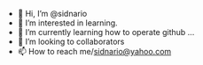 - 👋 Hi, I’m @sidnario
- 👀 I’m interested in learning.
- 🌱 I’m currently learning how to operate github ...
- 💞️ I’m looking to collaborators
- 📫 How to reach me/sidnario@yahoo.com

<!---
sidnario/sidnario is a ✨ special ✨ repository because its `README.md` (this file) appears on your GitHub profile.
You can click the Preview link to take a look at your changes.
--->
